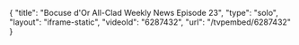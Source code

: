 {
    "title": "Bocuse d'Or All-Clad Weekly News Episode 23",
    "type": "solo",
    "layout": "iframe-static",
    "videoId": "6287432",
    "url": "\/tvpembed\/6287432"
}